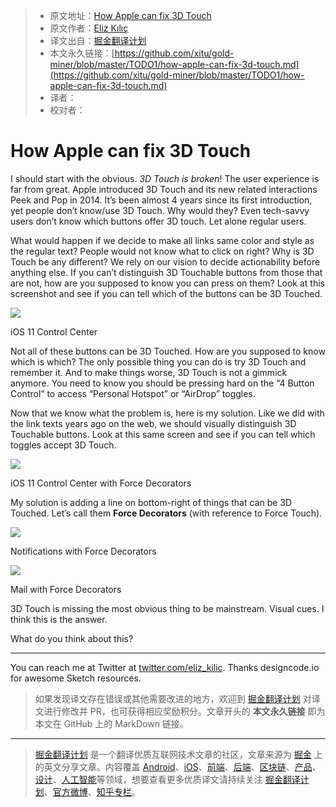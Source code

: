 > * 原文地址：[How Apple can fix 3D Touch](https://medium.com/@eliz_kilic/how-apple-can-fix-3d-touch-2f0ca5ea589e)
> * 原文作者：[Eliz Kılıç](https://medium.com/@eliz_kilic?source=post_header_lockup)
> * 译文出自：[掘金翻译计划](https://github.com/xitu/gold-miner)
> * 本文永久链接：[https://github.com/xitu/gold-miner/blob/master/TODO1/how-apple-can-fix-3d-touch.md](https://github.com/xitu/gold-miner/blob/master/TODO1/how-apple-can-fix-3d-touch.md)
> * 译者：
> * 校对者：

# How Apple can fix 3D Touch

I should start with the obvious. _3D Touch is broken_! The user experience is far from great. Apple introduced 3D Touch and its new related interactions Peek and Pop in 2014. It’s been almost 4 years since its first introduction, yet people don’t know/use 3D Touch. Why would they? Even tech-savvy users don’t know which buttons offer 3D touch. Let alone regular users.

What would happen if we decide to make all links same color and style as the regular text? People would not know what to click on right? Why is 3D Touch be any different? We rely on our vision to decide actionability before anything else. If you can’t distinguish 3D Touchable buttons from those that are not, how are you supposed to know you can press on them? Look at this screenshot and see if you can tell which of the buttons can be 3D Touched.

![](https://cdn-images-1.medium.com/max/800/1*bqBQU-A7UHWxKePiyFsAww@2x.png)

iOS 11 Control Center

Not all of these buttons can be 3D Touched. How are you supposed to know which is which? The only possible thing you can do is try 3D Touch and remember it. And to make things worse, 3D Touch is not a gimmick anymore. You need to know you should be pressing hard on the “4 Button Control” to access “Personal Hotspot” or “AirDrop” toggles.

Now that we know what the problem is, here is my solution. Like we did with the link texts years ago on the web, we should visually distinguish 3D Touchable buttons. Look at this same screen and see if you can tell which toggles accept 3D Touch.

![](https://cdn-images-1.medium.com/max/800/1*BsbevA81Bb7IyCefSAjo0w@2x.png)

iOS 11 Control Center with Force Decorators

My solution is adding a line on bottom-right of things that can be 3D Touched. Let’s call them **Force Decorators** (with reference to Force Touch).

![](https://cdn-images-1.medium.com/max/800/1*jouGQM0L8LC-88f4cvlSrQ@2x.png)

Notifications with Force Decorators

![](https://cdn-images-1.medium.com/max/800/1*gE6Gh48HnoZQOilpcRWRXg@2x.png)

Mail with Force Decorators

3D Touch is missing the most obvious thing to be mainstream. Visual cues. I think this is the answer.

What do you think about this?

* * *

You can reach me at Twitter at [twitter.com/eliz_kilic](https://twitter.com/eliz_kilic). Thanks designcode.io for awesome Sketch resources.

> 如果发现译文存在错误或其他需要改进的地方，欢迎到 [掘金翻译计划](https://github.com/xitu/gold-miner) 对译文进行修改并 PR，也可获得相应奖励积分。文章开头的 **本文永久链接** 即为本文在 GitHub 上的 MarkDown 链接。


---

> [掘金翻译计划](https://github.com/xitu/gold-miner) 是一个翻译优质互联网技术文章的社区，文章来源为 [掘金](https://juejin.im) 上的英文分享文章。内容覆盖 [Android](https://github.com/xitu/gold-miner#android)、[iOS](https://github.com/xitu/gold-miner#ios)、[前端](https://github.com/xitu/gold-miner#前端)、[后端](https://github.com/xitu/gold-miner#后端)、[区块链](https://github.com/xitu/gold-miner#区块链)、[产品](https://github.com/xitu/gold-miner#产品)、[设计](https://github.com/xitu/gold-miner#设计)、[人工智能](https://github.com/xitu/gold-miner#人工智能)等领域，想要查看更多优质译文请持续关注 [掘金翻译计划](https://github.com/xitu/gold-miner)、[官方微博](http://weibo.com/juejinfanyi)、[知乎专栏](https://zhuanlan.zhihu.com/juejinfanyi)。
